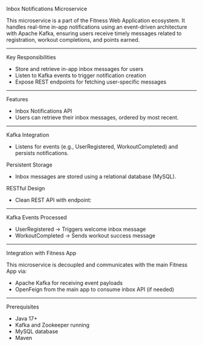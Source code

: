 Inbox Notifications Microservice

This microservice is a part of the Fitness Web Application ecosystem. It handles real-time in-app notifications using an event-driven architecture with Apache Kafka, ensuring users receive timely messages related to registration, workout completions, and points earned.

------

Key Responsibilities

- Store and retrieve in-app inbox messages for users
- Listen to Kafka events to trigger notification creation
- Expose REST endpoints for fetching user-specific messages

------

Features

- Inbox Notifications API
- Users can retrieve their inbox messages, ordered by most recent.

------

Kafka Integration
- Listens for events (e.g., UserRegistered, WorkoutCompleted) and persists notifications.

Persistent Storage
- Inbox messages are stored using a relational database (MySQL).

RESTful Design
- Clean REST API with endpoint:

------

Kafka Events Processed

- UserRegistered → Triggers welcome inbox message
- WorkoutCompleted → Sends workout success message

------

Integration with Fitness App

This microservice is decoupled and communicates with the main Fitness App via:
- Apache Kafka for receiving event payloads
- OpenFeign from the main app to consume inbox API (if needed)

------

Prerequisites

- Java 17+
- Kafka and Zookeeper running
- MySQL database
- Maven
